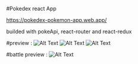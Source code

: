 #Pokedex react App

https://pokedex-pokemon-app.web.app/

builded with pokeApi, react-router and react-redux

#preview :
![Alt Text](https://i.ibb.co/HBpyJBB/Screenshot-6.png)
![Alt Text](https://i.ibb.co/tM9fCts/Screenshot-7.png)
![Alt Text](https://i.ibb.co/HFPN8VV/Screenshot-8.png)

#battle preview :
![Alt Text](https://i.ibb.co/sqW5JCM/Pokedex-App-Google-Chrome-2022-03-23-17-34-00-Trim.gif)
